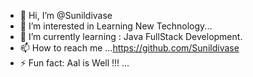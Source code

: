 - 👋 Hi, I’m @Sunildivase
- 👀 I’m interested in Learning New Technology...
- 🌱 I’m currently learning : Java FullStack Development.
- 📫 How to reach me ...https://github.com/Sunildivase
- ⚡ Fun fact: Aal is Well !!! ...

<!---
Sunildivase/Sunildivase is a ✨ special ✨ repository because its `README.md` (this file) appears on your GitHub profile.
You can click the Preview link to take a look at your changes.
--->
